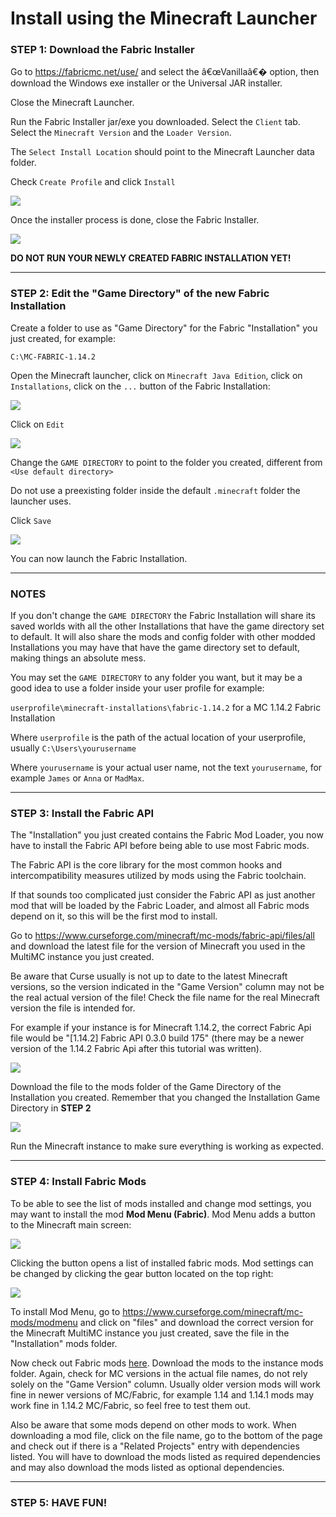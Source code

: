 # Install using the Minecraft Launcher

### STEP 1: Download the Fabric Installer

Go to <https://fabricmc.net/use/> and select the â€œVanillaâ€� option, then
download the Windows exe installer or the Universal JAR installer.

Close the Minecraft Launcher.

Run the Fabric Installer jar/exe you downloaded. Select the `Client`
tab. Select the `Minecraft Version` and the `Loader Version`.

The `Select Install Location` should point to the Minecraft Launcher
data folder.

Check `Create Profile` and click `Install`

![](../images/wiki/install_fabric_using_vanilla_launcher_01.jpg)

Once the installer process is done, close the Fabric Installer.

![](../images/wiki/install_fabric_using_vanilla_launcher_02.jpg)

**DO NOT RUN YOUR NEWLY CREATED FABRIC INSTALLATION YET\!**

-----

### STEP 2: Edit the "Game Directory" of the new Fabric Installation

Create a folder to use as "Game Directory" for the Fabric "Installation"
you just created, for example:

`C:\MC-FABRIC-1.14.2`

Open the Minecraft launcher, click on `Minecraft Java Edition`, click on
`Installations`, click on the `...` button of the Fabric Installation:

![](../images/wiki/install_fabric_using_vanilla_launcher_03.jpg)

Click on `Edit`

![](../images/wiki/install_fabric_using_vanilla_launcher_04.jpg)

Change the `GAME DIRECTORY` to point to the folder you created,
different from `<Use default directory>`

Do not use a preexisting folder inside the default `.minecraft` folder
the launcher uses.

Click `Save`

![](../images/wiki/install_fabric_using_vanilla_launcher_05.jpg)

You can now launch the Fabric Installation.

-----

### NOTES

If you don't change the `GAME DIRECTORY` the Fabric Installation will
share its saved worlds with all the other Installations that have the
game directory set to default. It will also share the mods and config
folder with other modded Installations you may have that have the game
directory set to default, making things an absolute mess.

You may set the `GAME DIRECTORY` to any folder you want, but it may be a
good idea to use a folder inside your user profile for example:

`userprofile\minecraft-installations\fabric-1.14.2` for a MC 1.14.2
Fabric Installation

Where `userprofile` is the path of the actual location of your
userprofile, usually `C:\Users\yourusername`

Where `yourusername` is your actual user name, not the text
`yourusername`, for example `James` or `Anna` or `MadMax`.

-----

### STEP 3: Install the Fabric API

The "Installation" you just created contains the Fabric Mod Loader, you
now have to install the Fabric API before being able to use most Fabric
mods.

The Fabric API is the core library for the most common hooks and
intercompatibility measures utilized by mods using the Fabric toolchain.

If that sounds too complicated just consider the Fabric API as just
another mod that will be loaded by the Fabric Loader, and almost all
Fabric mods depend on it, so this will be the first mod to install.

Go to
<https://www.curseforge.com/minecraft/mc-mods/fabric-api/files/all> and
download the latest file for the version of Minecraft you used in the
MultiMC instance you just created.

Be aware that Curse usually is not up to date to the latest Minecraft
versions, so the version indicated in the "Game Version" column may not
be the real actual version of the file\! Check the file name for the
real Minecraft version the file is intended for.

For example if your instance is for Minecraft 1.14.2, the correct Fabric
Api file would be "\[1.14.2\] Fabric API 0.3.0 build 175" (there may be
a newer version of the 1.14.2 Fabric Api after this tutorial was
written).

![](../images/wiki/install_fabric_using_multimc_launcher_05.jpg)

Download the file to the mods folder of the Game Directory of the
Installation you created. Remember that you changed the Installation
Game Directory in **STEP 2**

![](../images/wiki/install_fabric_using_multimc_launcher_09.jpg)

Run the Minecraft instance to make sure everything is working as
expected.

-----

### STEP 4: Install Fabric Mods

To be able to see the list of mods installed and change mod settings,
you may want to install the mod **Mod Menu (Fabric)**. Mod Menu adds a
button to the Minecraft main screen:

![](../images/wiki/install_fabric_using_multimc_launcher_07.jpg)

Clicking the button opens a list of installed fabric mods. Mod settings
can be changed by clicking the gear button located on the top right:

![](../images/wiki/install_fabric_using_multimc_launcher_08.jpg)

To install Mod Menu, go to
<https://www.curseforge.com/minecraft/mc-mods/modmenu> and click on
"files" and download the correct version for the Minecraft MultiMC
instance you just created, save the file in the "Installation" mods
folder.

Now check out Fabric mods
[here](https://www.curseforge.com/minecraft/mc-mods/fabric?filter-game-version=&filter-sort=2).
Download the mods to the instance mods folder. Again, check for MC
versions in the actual file names, do not rely solely on the "Game
Version" column. Usually older version mods will work fine in newer
versions of MC/Fabric, for example 1.14 and 1.14.1 mods may work fine in
1.14.2 MC/Fabric, so feel free to test them out.

Also be aware that some mods depend on other mods to work. When
downloading a mod file, click on the file name, go to the bottom of the
page and check out if there is a "Related Projects" entry with
dependencies listed. You will have to download the mods listed as
required dependencies and may also download the mods listed as optional
dependencies.

-----

### STEP 5: HAVE FUN\!

